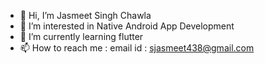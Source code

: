 - 👋 Hi, I’m Jasmeet Singh Chawla 
- 👀 I’m interested in Native Android App Development
- 🌱 I’m currently learning flutter
- 📫 How to reach me : email id : sjasmeet438@gmail.com

<!---
jasi381/jasi381 is a ✨ special ✨ repository because its `README.md` (this file) appears on your GitHub profile.
You can click the Preview link to take a look at your changes.
--->
